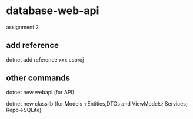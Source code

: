 # database-web-api
assignment 2

add reference
---
dotnet add reference xxx.csproj

other commands
---
dotnet new webapi (for API)

dotnet new classlib (for Models->Entities,DTOs and ViewModels; Services; Repo->SQLite)
